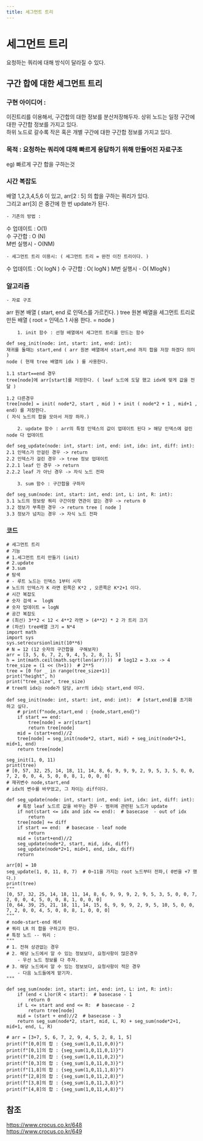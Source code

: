 ```yaml
---
title: 세그먼트 트리
---
```


# 세그먼트 트리

요청하는 쿼리에 대해 방식이 달라질 수 있다.

## 구간 합에 대한 세그먼트 트리

### 구현 아이디어 :

이진트리를 이용해서, 구간합의 대한 정보를 분산저장해두자.
상위 노드는 일정 구간에 대한 구간합 정보를 가지고 있다.  
하위 노드로 갈수록 작은 혹은 개별 구간에 대한 구간합 정보를 가지고 있다.

### 목적 : 요청하는 쿼리에 대해 빠르게 응답하기 위해 만들어진 자료구조

eg) 빠르게 구간 합을 구하는것

### 시간 복잡도

배열 1,2,3,4,5,6 이 있고, arr[2 : 5] 의 합을 구하는 쿼리가 있다.  
그리고 arr[3] 은 중간에 한 번 update가 된다.

    - 기존의 방법 :

수 업데이트 : O(1)  
수 구간합 : O (N)  
M번 실행시 - O(NM)

    - 세그먼트 트리 이용시: ( 세그먼트 트리 = 완전 이진 트리이다. )

수 업데이트 : O( logN )
수 구간합 : O( logN )
M번 실행시 - O( MlogN )

### 알고리즘

    - 자료 구조

arr 원본 배열 ( start, end 로 인덱스를 가르킨다. )
tree 원본 배열을 세그먼트 트리로 만든 배열 ( root = 인덱스 1 사용 한다. = node )

```
    1. init 함수 : 선형 배열에서 세그먼트 트리를 만드는 함수

def seg_init(node: int, start: int, end: int):
재귀를 돌때는 start,end ( arr 원본 배열에서 start,end 까지 합을 저장 하겠다 의미 )
node ( 현재 tree 배열의 idx ) 를 사용한다.

1.1 start==end 경우
tree[node]에 arr[start]를 저장한다. ( leaf 노드에 도달 했고 idx에 맞게 값을 전달 )

1.2 다른경우
tree[node] = init( node*2, start , mid ) + init ( node*2 + 1 , mid+1 , end) 를 저장한다.
( 자식 노드의 합을 모아서 저장 하자.)

    2. update 함수 : arr의 특정 인덱스의 값이 업데이트 된다 > 해당 인덱스에 걸린 node 다 업데이트

def seg_update(node: int, start: int, end: int, idx: int, diff: int):
2.1 인덱스가 안걸린 경우 -> return
2.2 인덱스가 걸린 경우 -> tree 정보 업데이트
2.2.1 leaf 인 경우 -> return
2.2.2 leaf 가 아닌 경우 -> 자식 노드 전파

    3. sum 함수 : 구간합을 구하자

def seg_sum(node: int, start: int, end: int, L: int, R: int):
3.1 노드의 정보랑 쿼리 구간이랑 연관이 없는 경우 -> return 0
3.2 정보가 부족한 경우 -> return tree [ node ]
3.3 정보가 넘치는 경우 -> 자식 노드 전파
```

### 코드

```
# 세그먼트 트리
# 기능
# 1.세그먼트 트리 만들기 (init)
# 2.update
# 3.sum
# 탐색
# - 루트 노드는 인덱스 1부터 시작
# 노드의 인덱스가 K 라면 왼쪽은 K*2 , 오른쪽은 K*2+1 이다.
# 시간 복잡도
# 숫자 검색 =  logN
# 숫자 업데이트 = logN
# 공간 복잡도
# (최선) 3**2 < 12 < 4**2 라면 > (4**2) * 2 가 트리 크기
# (차선) tree배열 크기 = N*4
import math
import sys
sys.setrecursionlimit(10**6)
# N = 12 (12 숫자의 구간합을  구해보자)
arr = [3, 5, 6, 7, 2, 9, 4, 5, 2, 8, 1, 5]
h = int(math.ceil(math.sqrt(len(arr))))  # log12 = 3.xx -> 4
tree_size = (1 << (h+1))  # 2**5
tree = [0 for _ in range(tree_size+1)]
print("height", h)
print("tree_size", tree_size)
# tree의 idx는 node가 담당, arr의 idx는 start,end 이다.

def seg_init(node: int, start: int, end: int):  # [start,end]를 초기화 하고 싶다.
    # print(f"node,start,end : {node,start,end}")
    if start == end:
        tree[node] = arr[start]
        return tree[node]
    mid = (start+end)//2
    tree[node] = seg_init(node*2, start, mid) + seg_init(node*2+1, mid+1, end)
    return tree[node]

seg_init(1, 0, 11)
print(tree)
# [0, 57, 32, 25, 14, 18, 11, 14, 8, 6, 9, 9, 9, 2, 9, 5, 3, 5, 0, 0, 7, 2, 0, 0, 4, 5, 0, 0, 8, 1, 0, 0, 0]
# 재귀변수 node,start,end
# idx의 변수를 바꾸었고, 그 차이는 diff이다.

def seg_update(node: int, start: int, end: int, idx: int, diff: int):
    # 특정 leaf 노드르 값을 바꾸는 경우 - 범위에 관련된 노드가 update
    if not(start <= idx and idx <= end):  # basecase  - out of idx
        return
    tree[node] += diff
    if start == end:  # basecase - leaf node
        return
    mid = (start+end)//2
    seg_update(node*2, start, mid, idx, diff)
    seg_update(node*2+1, mid+1, end, idx, diff)
    return

arr[0] = 10
seg_update(1, 0, 11, 0, 7)  # 0~11을 가지는 root 노드부터 전파,( 0번을 +7 했다.)
print(tree)
"""
[0, 57, 32, 25, 14, 18, 11, 14, 8, 6, 9, 9, 9, 2, 9, 5, 3, 5, 0, 0, 7, 2, 0, 0, 4, 5, 0, 0, 8, 1, 0, 0, 0]
[0, 64, 39, 25, 21, 18, 11, 14, 15, 6, 9, 9, 9, 2, 9, 5, 10, 5, 0, 0, 7, 2, 0, 0, 4, 5, 0, 0, 8, 1, 0, 0, 0]
"""
# node-start-end 에서
# 쿼리 LR 의 합을 구하고자 한다.
# 특정 노드 -- 쿼리 :
"""
# 1. 전혀 상관없는 경우
# 2. 해당 노드에서 알 수 있는 정보보다, 요청사항이 많은경우
    - 우선 노드 정보를 다 주자.
# 3. 해당 노드에서 알 수 있는 정보보다, 요청사항이 적은 경우
    - 다음 노드들에게 맡기자.
"""

def seg_sum(node: int, start: int, end: int, L: int, R: int):
    if (end < L)or(R < start):  # basecase - 1
        return 0
    if L <= start and end <= R:  # basecase - 2
        return tree[node]
    mid = (start + end)//2  # basecase - 3
    return seg_sum(node*2, start, mid, L, R) + seg_sum(node*2+1, mid+1, end, L, R)

# arr = [3+7, 5, 6, 7, 2, 9, 4, 5, 2, 8, 1, 5]
print(f"[0,0]의 합 : {seg_sum(1,0,11,0,0)}")
print(f"[0,1]의 합 : {seg_sum(1,0,11,0,1)}")
print(f"[0,2]의 합 : {seg_sum(1,0,11,0,2)}")
print(f"[0,3]의 합 : {seg_sum(1,0,11,0,3)}")
print(f"[1,8]의 합 : {seg_sum(1,0,11,1,8)}")
print(f"[2,8]의 합 : {seg_sum(1,0,11,2,8)}")
print(f"[3,8]의 합 : {seg_sum(1,0,11,3,8)}")
print(f"[4,8]의 합 : {seg_sum(1,0,11,4,8)}")
```

## 참조

https://www.crocus.co.kr/648  
https://www.crocus.co.kr/649
